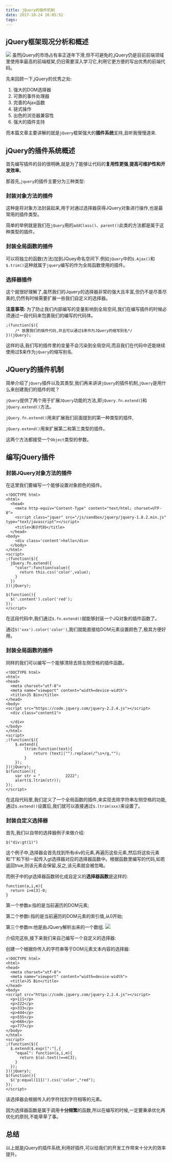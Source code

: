 ```yaml
---
title: jQuery的插件机制
date: 2017-10-24 16:05:52
tags:
---
```


## jQuery框架现况分析和概述
![](http://it.dyg.cn/wp-content/uploads/2017/09/151009222057-15-1-300x207.png)
虽然jQuery的市场占有率正逐年下滑,但不可避免的,jQuery仍是目前前端领域里使用率最高的前端框架,仍旧需要深入学习它,利用它更方便的写出优秀的前端代码。

先来回顾一下,jQuery的优秀之处:
1. 强大的DOM选择器
2. 可靠的事件处理器
3. 完善的Ajax函数
4. 链式操作
5. 出色的浏览器兼容性
6. 强大的插件支持

而本篇文章主要讲解的就是`jQuery`框架强大的**插件系统**支持,且听我慢慢道来.

##	jQuery的插件系统概述
首先编写插件的目的很明确,就是为了能够让代码的**复用性更强**,**提高可维护性和开发效率**。

那首先,`jquery`的插件主要分为三种类型:

###	封装对象方法的插件
这种是将对象方法封装起来,用于对通过选择器获得JQuery对象进行操作,也是最常用的插件类型。

简单的举例就是我们在`jQuery`用的`addClass()`、`parent()`此类的方法都是属于这种类型的插件。

###	封装全局函数的插件

可以将独立的函数(方法)加到JQuey命名空间下.例如`jQuery`中的`$.Ajax()`和`$.trim()`这种就属于`jquery`编写的作为全局函数使用的插件。

###	选择器插件

这个就很好理解了,虽然我们的Jquery的选择器非常的强大且丰富,但仍不是尽善尽美的,仍然有时候需要扩展一些我们自定义的选择器。

**注意事项:**
为了防止我们内部编写的变量影响到全局空间,我们在编写插件的时候必须通过一段代码来包裹我们的编写的代码体。

	;(function($){
		/* 放置我们的插件代码,并且可以通过$来作为JQuery的缩写别名*/
	})(jQuery);
这样的话,我们写的插件里的变量不会污染到全局空间,而且我们在代码中还能继续使用过$来作为`jQuery`的缩写别名.

##	JQuery的插件机制

简单介绍了`jQuery`插件以及其类型,我们再来讲讲`jQuery`的插件机制,`jQuery`是用什么来创建我们的插件的呢？

`jQuery`提供了两个用于扩展`JQuery`功能的方法,即`jQuery.fn.extend(`)和`jQuery.extend()`方法。

`jQuery.fn.extend()`用来扩展我们前面提到的第一种类型的插件,

`jQuery.extend()`用来扩展第二和第三类型的插件。

这两个方法都接受一个`Object`类型的参数。


##	编写jQuery插件

###	封装JQuery对象方法的插件
在这里我们要编写一个能够设置对象颜色的插件。

	<!DOCTYPE html>
	<html>
	  <head>
	    <meta http-equiv="Content-Type" content="text/html; charset=UTF-8">
	    <script class="jquer" src="/js/sandbox/jquery/jquery-1.8.2.min.js" type="text/javascript"></script>
	    <title>演示代码</title>
	  </head>
	<body>
	    <div class='content'>hello</div>
	  </body>
	</html>
	<script>
	;(function($){
	  jQuery.fn.extend({
	    "color":function(value){
	      return this.css('color',value);
	    }
	  })
	})(jQuery);
	
	$(function(){
	  $('.content').color('red');
	});
	</script>
在这段代码中,我们通过`$.fn.extend()`就能够封装一个JQ对象的插件函数了。

通过`$('xxx').color('color')`,我们就能直接给DOM元素设置颜色了,极其方便好用。

### 封装全局函数的插件
同样的我们可以编写一个能够清除去除左侧空格的插件函数。

	<!DOCTYPE html>
	<html>
	<head>
	  <meta charset="utf-8">
	  <meta name="viewport" content="width=device-width">
	  <title>JS Bin</title>
	</head>
	<body>
	<script src="https://code.jquery.com/jquery-2.2.4.js"></script>
	  <div class="content1">
	    
	  </div>
	</body>
	</html>
	<script>
	;(function($){
	    $.extend({
	        ltrim:function(text){
	            return (text||"").replace(/^\s+/g,"");
	        }
	    });
	})(jQuery);
	$(function(){
	    var str = "           2222";
	    alert($.ltrim(str));
	});
	</script>

在这段代码里,我们定义了一个全局函数的插件,来实现去除字符串左侧空格的功能,通过`$.extend()`设置后,我们就可以直接通过`$.ltrim(xxx)`来设置了。


###	封装自定义选择器

首先,我们以自带的选择器例子来做介绍:

	$("div:gt(1)")
这个例子中,选择器会首先找到所有div的元素,再遍历这些元素,然后将这些元素和”1″和下标一起传入gt选择器对应的选择器函数中。根据函数里编写的代码,如若返回true,则该元素会保留,反之,该元素就会被忽略。

而例子中的gt选择器函数转化成自定义的**选择器函数**是这样的:

	function(a,i,m){
	  return i>m[3]-0;
	}

第一个参数a:指的是当前遍历的DOM元素;

第二个参数i:指的是当前遍历的DOM元素的索引值,从0开始;

第三个参数m:他是由JQuery解析出来的一个数组.
![](http://it.dyg.cn/wp-content/uploads/2017/09/%E5%BE%AE%E4%BF%A1%E6%88%AA%E5%9B%BE_20170910170144.png)

介绍完这些,接下来我们来自己编写一个自定义的选择器:

创建一个根据你传入的字符串等于DOM元素文本内容的选择器:

	<!DOCTYPE html>
	<html>
	<head>
	  <meta charset="utf-8">
	  <meta name="viewport" content="width=device-width">
	  <title>JS Bin</title>
	</head>
	<body>
	<script src="https://code.jquery.com/jquery-2.2.4.js"></script>
	  <p>111</p>
	  <p>222</p>
	  <p>333</p>
	  <p>444</p>
	  <p>555</p>
	  <p>666</p>
	  <p>777</p>
	</body>
	</html>
	<script>
	;(function($){
	  $.extend($.expr[":"],{
	    "equal": function(a,i,m){
	      return $(a).text()==m[3];
	    }
	  });
	})(jQuery);
	$(function(){
	  $('p:equal(111)').css('color',"red");
	});
	</script>

该选择器会根据传入的字符找到字符相等的元素。

因为选择器函数是属于调用**十分频繁**的函数,所以在编写的时候,一定要秉承优化再优化的原则,不能草草了事。


## 总结

以上就是jQuery的插件系统,利用好插件,可以给我们的开发工作带来十分大的效率提升。
